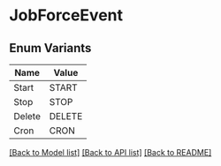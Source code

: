 # JobForceEvent

## Enum Variants

| Name | Value |
|---- | -----|
| Start | START |
| Stop | STOP |
| Delete | DELETE |
| Cron | CRON |


[[Back to Model list]](../README.md#documentation-for-models) [[Back to API list]](../README.md#documentation-for-api-endpoints) [[Back to README]](../README.md)



